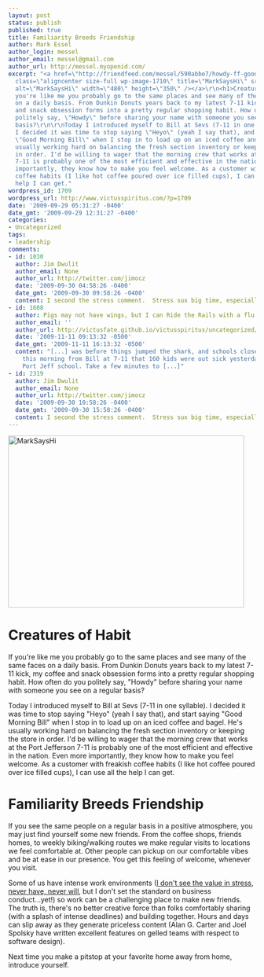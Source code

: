 ```yaml
---
layout: post
status: publish
published: true
title: Familiarity Breeds Friendship
author: Mark Essel
author_login: messel
author_email: messel@gmail.com
author_url: http://messel.myopenid.com/
excerpt: "<a href=\"http://friendfeed.com/messel/590abbe7/howdy-ff-good-morning-happy-tuesday\"><img
  class=\"aligncenter size-full wp-image-1710\" title=\"MarkSaysHi\" src=\"{{ site.url }}/assets/2009/09/MarkSaysHi.jpg\"
  alt=\"MarkSaysHi\" width=\"480\" height=\"350\" /></a>\r\n<h1>Creatures of Habit</h1>\r\nIf
  you're like me you probably go to the same places and see many of the same faces
  on a daily basis. From Dunkin Donuts years back to my latest 7-11 kick, my coffee
  and snack obsession forms into a pretty regular shopping habit. How often do you
  politely say, \"Howdy\" before sharing your name with someone you see on a regular
  basis?\r\n\r\nToday I introduced myself to Bill at Sevs (7-11 in one syllable).
  I decided it was time to stop saying \"Heyo\" (yeah I say that), and start saying
  \"Good Morning Bill\" when I stop in to load up on an iced coffee and bagel. He's
  usually working hard on balancing the fresh section inventory or keeping the store
  in order. I'd be willing to wager that the morning crew that works at the Port Jefferson
  7-11 is probably one of the most efficient and effective in the nation. Even more
  importantly, they know how to make you feel welcome. As a customer with freakish
  coffee habits (I like hot coffee poured over ice filled cups), I can use all the
  help I can get."
wordpress_id: 1709
wordpress_url: http://www.victusspiritus.com/?p=1709
date: '2009-09-29 05:31:27 -0400'
date_gmt: '2009-09-29 12:31:27 -0400'
categories:
- Uncategorized
tags:
- leadership
comments:
- id: 1030
  author: Jim Dwulit
  author_email: None
  author_url: http://twitter.com/jimocz
  date: '2009-09-30 04:58:26 -0400'
  date_gmt: '2009-09-30 09:58:26 -0400'
  content: I second the stress comment.  Stress sux big time, especially at work.
- id: 1608
  author: Pigs may not have wings, but I can Ride the Rails with a flu
  author_email: ''
  author_url: http://victusfate.github.io/victusspiritus/uncategorized/2009/11/11/pigs-may-not-have-wings-but-i-can-ride-the-rails-with-a-flu/
  date: '2009-11-11 09:13:32 -0500'
  date_gmt: '2009-11-11 16:13:32 -0500'
  content: "[...] was before things jumped the shark, and schools closed. I heard
    this morning from Bill at 7-11 that 160 kids were out sick yesterday at the local
    Port Jeff school. Take a few minutes to [...]"
- id: 2319
  author: Jim Dwulit
  author_email: None
  author_url: http://twitter.com/jimocz
  date: '2009-09-30 10:58:26 -0400'
  date_gmt: '2009-09-30 15:58:26 -0400'
  content: I second the stress comment.  Stress sux big time, especially at work.
---
```

<p><a href="http://friendfeed.com/messel/590abbe7/howdy-ff-good-morning-happy-tuesday"><img class="aligncenter size-full wp-image-1710" title="MarkSaysHi" src="{{ site.url }}/assets/2009/09/MarkSaysHi.jpg" alt="MarkSaysHi" width="480" height="350" /></a></p>
<h1>Creatures of Habit</h1>
<p>If you're like me you probably go to the same places and see many of the same faces on a daily basis. From Dunkin Donuts years back to my latest 7-11 kick, my coffee and snack obsession forms into a pretty regular shopping habit. How often do you politely say, "Howdy" before sharing your name with someone you see on a regular basis?</p>
<p>Today I introduced myself to Bill at Sevs (7-11 in one syllable). I decided it was time to stop saying "Heyo" (yeah I say that), and start saying "Good Morning Bill" when I stop in to load up on an iced coffee and bagel. He's usually working hard on balancing the fresh section inventory or keeping the store in order. I'd be willing to wager that the morning crew that works at the Port Jefferson 7-11 is probably one of the most efficient and effective in the nation. Even more importantly, they know how to make you feel welcome. As a customer with freakish coffee habits (I like hot coffee poured over ice filled cups), I can use all the help I can get.<a id="more"></a><a id="more-1709"></a></p>
<h1>Familiarity Breeds Friendship</h1>
<p>If you see the same people on a regular basis in a positive atmosphere, you may just find yourself some new friends. From the coffee shops, friends homes, to weekly biking/walking routes we make regular visits to locations we feel comfortable at. Other people can pickup on our comfortable vibes and be at ease in our presence. You get this feeling of welcome, whenever you visit.</p>
<p>Some of us have intense work environments (<a href="http://victusfate.github.io/victusspiritus/uncategorized/2009/08/22/optimal-design-performance-under-stress/">I don't see the value in stress, never have, never will</a>, but I don't set the standard on business conduct...yet!) so work can be a challenging place to make new friends. The truth is,  there's no better creative force than folks comfortably sharing (with a splash of intense deadlines) and building together. Hours and days can slip away as they generate priceless content (Alan G. Carter and Joel Spolsky have written excellent features on gelled teams with respect to software design).</p>
<p>Next time you make a pitstop at your favorite home away from home, introduce yourself.</p>
